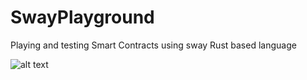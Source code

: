 # SwayPlayground
Playing and testing Smart Contracts using sway Rust based language



![alt text](https://i.postimg.cc/SRKMqxb3/swayground.png)
